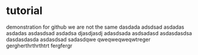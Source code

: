 # tutorial
demonstration for github
we are not the same
dasdada
adsdsad
asdadas
asdadas
asdasdsad
asdadsa
djasdjasdj
adasdsada
asdsadasd
asdasdasdsa
dasdasdasda
asdasdsad
sadasdqwe
qweqweqweqwtreger
gergherthrthrthtrt
fergfergr
